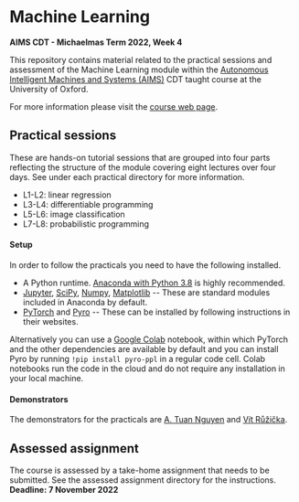 # Machine Learning
**AIMS CDT - Michaelmas Term 2022, Week 4**

This repository contains material related to the practical sessions and assessment of the Machine Learning module within the [Autonomous Intelligent Machines and Systems (AIMS)](https://aims.robots.ox.ac.uk/) CDT taught course at the University of Oxford.

For more information please visit the [course web page](http://www.robots.ox.ac.uk/~gunes/teaching/ml-aims-mt2022.html).

## Practical sessions

These are hands-on tutorial sessions that are grouped into four parts reflecting the structure of the module covering eight lectures over four days. See under each practical directory for more information.

- L1-L2: linear regression
- L3-L4: differentiable programming
- L5-L6: image classification
- L7-L8: probabilistic programming

#### Setup
In order to follow the practicals you need to have the following installed.

- A Python runtime. [Anaconda with Python 3.8](https://www.anaconda.com/products/individual) is highly recommended.
- [Jupyter](https://jupyter.org/), [SciPy](https://www.scipy.org/), [Numpy](https://numpy.org/), [Matplotlib](https://matplotlib.org/) -- These are standard modules included in Anaconda by default.
- [PyTorch](https://pytorch.org/) and [Pyro](http://pyro.ai/) -- These can be installed by following instructions in their websites.

Alternatively you can use a [Google Colab](https://colab.research.google.com/) notebook, within which PyTorch and the other dependencies are available by default and you can install Pyro by running `!pip install pyro-ppl` in a regular code cell. Colab notebooks run the code in the cloud and do not require any installation in your local machine.

#### Demonstrators
The demonstrators for the practicals are [A. Tuan Nguyen](https://atuannguyen.com/) and [Vít Růžička](https://previtus.github.io/).

## Assessed assignment

The course is assessed by a take-home assignment that needs to be submitted. See the assessed assignment directory for the instructions. **Deadline: 7 November 2022**
